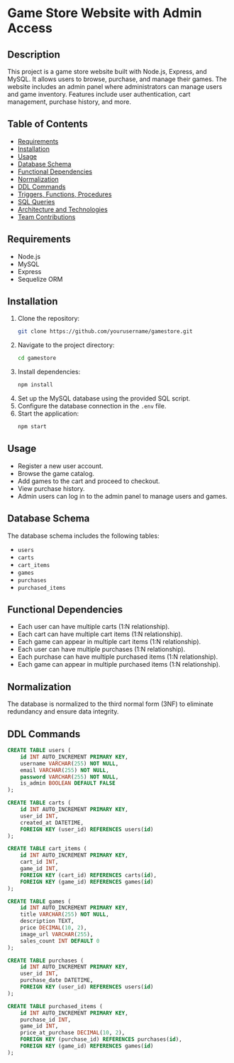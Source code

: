 # Game Store Website with Admin Access

## Description
This project is a game store website built with Node.js, Express, and MySQL. It allows users to browse, purchase, and manage their games. The website includes an admin panel where administrators can manage users and game inventory. Features include user authentication, cart management, purchase history, and more.

## Table of Contents
- [Requirements](#requirements)
- [Installation](#installation)
- [Usage](#usage)
- [Database Schema](#database-schema)
- [Functional Dependencies](#functional-dependencies)
- [Normalization](#normalization)
- [DDL Commands](#ddl-commands)
- [Triggers, Functions, Procedures](#triggers-functions-procedures)
- [SQL Queries](#sql-queries)
- [Architecture and Technologies](#architecture-and-technologies)
- [Team Contributions](#team-contributions)

## Requirements
- Node.js
- MySQL
- Express
- Sequelize ORM

## Installation
1. Clone the repository:
    ```bash
    git clone https://github.com/yourusername/gamestore.git
    ```
2. Navigate to the project directory:
    ```bash
    cd gamestore
    ```
3. Install dependencies:
    ```bash
    npm install
    ```
4. Set up the MySQL database using the provided SQL script.
5. Configure the database connection in the `.env` file.
6. Start the application:
    ```bash
    npm start
    ```

## Usage
- Register a new user account.
- Browse the game catalog.
- Add games to the cart and proceed to checkout.
- View purchase history.
- Admin users can log in to the admin panel to manage users and games.

## Database Schema
The database schema includes the following tables:
- `users`
- `carts`
- `cart_items`
- `games`
- `purchases`
- `purchased_items`

## Functional Dependencies
- Each user can have multiple carts (1:N relationship).
- Each cart can have multiple cart items (1:N relationship).
- Each game can appear in multiple cart items (1:N relationship).
- Each user can have multiple purchases (1:N relationship).
- Each purchase can have multiple purchased items (1:N relationship).
- Each game can appear in multiple purchased items (1:N relationship).

## Normalization
The database is normalized to the third normal form (3NF) to eliminate redundancy and ensure data integrity.

## DDL Commands
```sql
CREATE TABLE users (
    id INT AUTO_INCREMENT PRIMARY KEY,
    username VARCHAR(255) NOT NULL,
    email VARCHAR(255) NOT NULL,
    password VARCHAR(255) NOT NULL,
    is_admin BOOLEAN DEFAULT FALSE
);

CREATE TABLE carts (
    id INT AUTO_INCREMENT PRIMARY KEY,
    user_id INT,
    created_at DATETIME,
    FOREIGN KEY (user_id) REFERENCES users(id)
);

CREATE TABLE cart_items (
    id INT AUTO_INCREMENT PRIMARY KEY,
    cart_id INT,
    game_id INT,
    FOREIGN KEY (cart_id) REFERENCES carts(id),
    FOREIGN KEY (game_id) REFERENCES games(id)
);

CREATE TABLE games (
    id INT AUTO_INCREMENT PRIMARY KEY,
    title VARCHAR(255) NOT NULL,
    description TEXT,
    price DECIMAL(10, 2),
    image_url VARCHAR(255),
    sales_count INT DEFAULT 0
);

CREATE TABLE purchases (
    id INT AUTO_INCREMENT PRIMARY KEY,
    user_id INT,
    purchase_date DATETIME,
    FOREIGN KEY (user_id) REFERENCES users(id)
);

CREATE TABLE purchased_items (
    id INT AUTO_INCREMENT PRIMARY KEY,
    purchase_id INT,
    game_id INT,
    price_at_purchase DECIMAL(10, 2),
    FOREIGN KEY (purchase_id) REFERENCES purchases(id),
    FOREIGN KEY (game_id) REFERENCES games(id)
);
